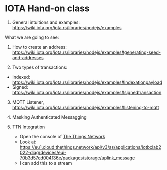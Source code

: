 # IOTA Hand-on class

1. General intuitions and examples: https://wiki.iota.org/iota.rs/libraries/nodejs/examples

What we are going to see:

1. How to create an address: https://wiki.iota.org/iota.rs/libraries/nodejs/examples#generating-seed-and-addresses

2. Two types of transactions: 

* Indexed: https://wiki.iota.org/iota.rs/libraries/nodejs/examples#indexationpayload
* Signed: https://wiki.iota.org/iota.rs/libraries/nodejs/examples#signedtransaction

3. MQTT Listener, https://wiki.iota.org/iota.rs/libraries/nodejs/examples#listening-to-mqtt

4. Masking Authenticated Messagging

5. TTN Integration
    * Open the console of [The Things Network](https://eu1.cloud.thethings.network/console/)
    * Look at:  https://eu1.cloud.thethings.network/api/v3/as/applications/iotbclab2022-diag/devices/eui-70b3d57ed004f36e/packages/storage/uplink_message
    * I can add this to a stream